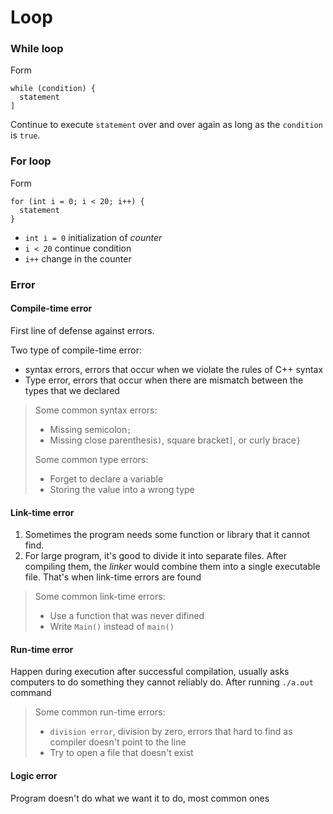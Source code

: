 # Loop
### While loop
Form
```
while (condition) {
  statement
]
```
Continue to execute `statement` over and over again as long as the `condition` is `true`.

### For loop
Form
```
for (int i = 0; i < 20; i++) {
  statement
}
```
- `int i = 0` initialization of *counter*
- `i < 20` continue condition
- `i++` change in the counter

### Error
#### Compile-time error
First line of defense against errors.

Two type of compile-time error:
- syntax errors, errors that occur when we violate the rules of C++ syntax
- Type error, errors that occur when there are mismatch between the types that we declared

> Some common syntax errors:
> - Missing semicolon`;` 
> - Missing close parenthesis`)`, square bracket`]`, or curly brace`}`
> 
> Some common type errors:
> - Forget to declare a variable
> - Storing the value into a wrong type

#### Link-time error
1. Sometimes the program needs some function or library that it cannot find.
2. For large program, it's good to divide it into separate files. After compiling them, the *linker* would combine them into a single executable file. That's when link-time errors are found

> Some common link-time errors:
> - Use a function that was never difined
> - Write `Main()` instead of `main()`

#### Run-time error
Happen during execution after successful compilation, usually asks computers to do something they cannot reliably do. After running `./a.out` command

> Some common run-time errors:
> - `division error`, division by zero, errors that hard to find as compiler doesn't point to the line
> - Try to open a file that doesn't exist

#### Logic error
Program doesn't do what we want it to do, most common ones

